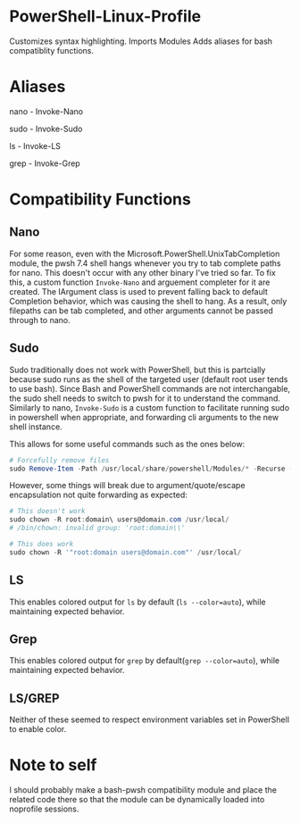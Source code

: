 # PowerShell-Linux-Profile
Customizes syntax highlighting.
Imports Modules
Adds aliases for bash compatiblity functions.

# Aliases
nano - Invoke-Nano

sudo - Invoke-Sudo

ls   - Invoke-LS

grep - Invoke-Grep

# Compatibility Functions
## Nano
For some reason, even with the Microsoft.PowerShell.UnixTabCompletion module, the pwsh 7.4 shell hangs whenever you try to tab complete paths for nano.  This doesn't occur with any other binary I've tried so far.  To fix this, a custom function `Invoke-Nano` and arguement completer for it are created. The IArgument class is used to prevent falling back to default Completion behavior, which was causing the shell to hang. As a result, only filepaths can be tab completed, and other arguments cannot be passed through to nano.

## Sudo
Sudo traditionally does not work with PowerShell, but this is partcially because sudo runs as the shell of the targeted user (default root user tends to use bash). Since Bash and PowerShell commands are not interchangable, the sudo shell needs to switch to pwsh for it to understand the command. Similarly to nano, `Invoke-Sudo` is a custom function to facilitate running sudo in powershell when appropriate, and forwarding cli arguments to the new shell instance. 

This allows for some useful commands such as the ones below:

``` powershell
# Forcefully remove files
sudo Remove-Item -Path /usr/local/share/powershell/Modules/* -Recurse -Force
```

However, some things will break due to argument/quote/escape encapsulation not quite forwarding as expected:
``` powershell
# This doesn't work
sudo chown -R root:domain\ users@domain.com /usr/local/
# /bin/chown: invalid group: 'root:domain\\'

# This does work
sudo chown -R '"root:domain users@domain.com"' /usr/local/
```

## LS
This enables colored output for `ls` by default (`ls --color=auto`), while maintaining expected behavior.

## Grep
This enables colored output for `grep` by default(`grep --color=auto`), while maintaining expected behavior.

## LS/GREP
Neither of these seemed to respect environment variables set in PowerShell to enable color.

# Note to self
I should probably make a bash-pwsh compatibility module and place the related code there so that the module can be dynamically loaded into noprofile sessions.
